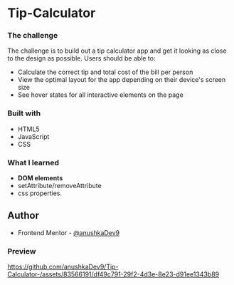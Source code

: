 # Tip-Calculator
### The challenge
The  challenge is to build out a tip calculator app and get it looking as close to the design as possible.
Users should be able to:
- Calculate the correct tip and total cost of the bill per person
- View the optimal layout for the app depending on their device's screen size
- See hover states for all interactive elements on the page

### Built with
- HTML5
- JavaScript
- CSS
### What I learned
- **DOM elements**<br/>
- setAttribute/removeAttribute<br/>
- css properties.
## Author
- Frontend Mentor - [@anushkaDev9](https://www.frontendmentor.io/profile/anushkaDev9)
### Preview 
https://github.com/anushkaDev9/Tip-Calculator-/assets/83566191/df49c791-29f2-4d3e-8e23-d91ee1343b89

